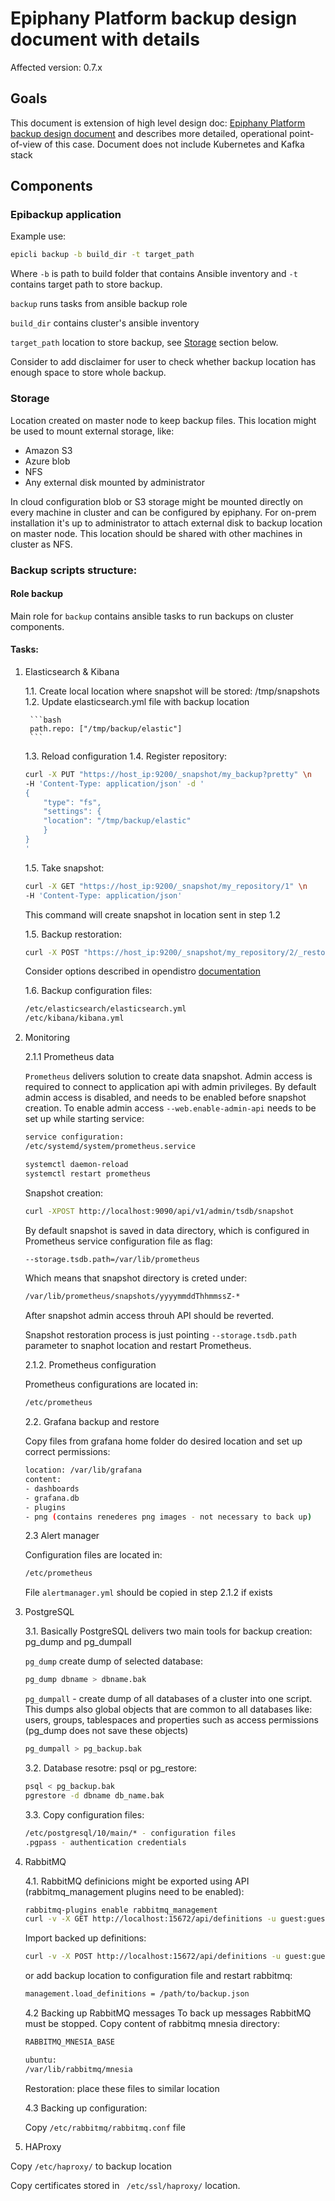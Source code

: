 # Epiphany Platform backup design document with details

Affected version: 0.7.x

## Goals

This document is extension of high level design doc: [Epiphany Platform backup design document](/docs/design-docs/backup/backups.md) and describes more detailed, operational point-of-view of this case.
Document does not include Kubernetes and Kafka stack

## Components

### Epibackup application
 Example use:
```bash
epicli backup -b build_dir -t target_path
```

Where `-b` is path to build folder that contains Ansible inventory and `-t` contains target path to store backup.

`backup` runs tasks from ansible backup role

`build_dir` contains cluster's ansible inventory

`target_path` location to store backup, see [Storage](#-Storage) section below.

Consider to add disclaimer for user to check whether backup location has enough space to store whole backup.

### Storage

Location created on master node to keep backup files. This location might be used to mount external storage, like:
- Amazon S3
- Azure blob
- NFS
- Any external disk mounted by administrator

In cloud configuration blob or S3 storage might be mounted directly on every machine in cluster and can be configured by epiphany. For on-prem installation it's up to administrator to attach external disk to backup location on master node. This location should be shared with other machines in cluster as NFS.

### Backup scripts structure:

#### Role backup

Main role for `backup` contains ansible tasks to run backups on cluster components.

#### Tasks:

1. Elasticsearch & Kibana

    1.1. Create local location where snapshot will be stored: /tmp/snapshots
    1.2. Update elasticsearch.yml file with backup location

        ```bash
        path.repo: ["/tmp/backup/elastic"]
        ```
    1.3. Reload configuration
    1.4. Register repository:
    ```bash
    curl -X PUT "https://host_ip:9200/_snapshot/my_backup?pretty" \n
    -H 'Content-Type: application/json' -d '
    {
        "type": "fs",
        "settings": {
        "location": "/tmp/backup/elastic"
        }
    }
    '
    ```
    1.5. Take snapshot:
    ```bash
    curl -X GET "https://host_ip:9200/_snapshot/my_repository/1" \n 
    -H 'Content-Type: application/json'
    ```

    This command will create snapshot in location sent in step 1.2

    1.5. Backup restoration:
    ```bash
    curl -X POST "https://host_ip:9200/_snapshot/my_repository/2/_restore" -H 'Content-Type: application/json'
    ```

    Consider options described in opendistro [documentation](https://opendistro.github.io/for-elasticsearch-docs/docs/elasticsearch/snapshot-restore/#shared-file-system)
    
    1.6. Backup configuration files:
    ```bash
    /etc/elasticsearch/elasticsearch.yml
    /etc/kibana/kibana.yml
     ```   

2. Monitoring
    
    2.1.1 Prometheus data
    
     `Prometheus` delivers solution to create data snapshot. Admin access is required to connect to application api with admin privileges. By default admin access is disabled, and needs to be enabled before snapshot creation.
    To enable admin access `--web.enable-admin-api` needs to be set up while starting service:

    ```bash
    service configuration:
    /etc/systemd/system/prometheus.service

    systemctl daemon-reload
    systemctl restart prometheus
    ```
    Snapshot creation:
    ```bash
    curl -XPOST http://localhost:9090/api/v1/admin/tsdb/snapshot
    ```
    By default snapshot is saved in data directory, which is configured in Prometheus service configuration file as flag:
    ```bash
    --storage.tsdb.path=/var/lib/prometheus
    ```
    Which means that snapshot directory is creted under:
    ```bash
    /var/lib/prometheus/snapshots/yyyymmddThhmmssZ-*
    ```

    After snapshot admin access throuh API should be reverted.

    Snapshot restoration process is just pointing `--storage.tsdb.path` parameter to snaphot location and restart Prometheus.

    2.1.2. Prometheus configuration
    
    Prometheus configurations are located in:
    ```bash
    /etc/prometheus
    ```

    2.2. Grafana backup and restore

    Copy files from grafana home folder do desired location and set up correct permissions:

    ```bash
    location: /var/lib/grafana
    content:
    - dashboards
    - grafana.db
    - plugins
    - png (contains renederes png images - not necessary to back up)
    ```

    2.3 Alert manager

    Configuration files are located in:
    ```bash
    /etc/prometheus
    ```
    File `alertmanager.yml` should be copied in step 2.1.2 if exists
3. PostgreSQL

    3.1. Basically PostgreSQL delivers two main tools for backup creation: pg_dump and pg_dumpall

    `pg_dump` create dump of selected database:

    ```bash
    pg_dump dbname > dbname.bak
    ```
    `pg_dumpall` - create dump of all databases of a cluster into one script. This dumps also global objects that are common to all databases like: users, groups, tablespaces and properties such as access permissions (pg_dump does not save these objects)
    ```bash
    pg_dumpall > pg_backup.bak
    ```
    3.2. Database resotre: psql or pg_restore:
    ```bash
    psql < pg_backup.bak
    pgrestore -d dbname db_name.bak
    ```

    3.3. Copy configuration files:
    ```bash
    /etc/postgresql/10/main/* - configuration files
    .pgpass - authentication credentials

    ```

4. RabbitMQ

    4.1. RabbitMQ definicions might be exported using API (rabbitmq_management plugins need to be enabled):

    ```bash
    rabbitmq-plugins enable rabbitmq_management
    curl -v -X GET http://localhost:15672/api/definitions -u guest:guest -H "content-type:application/json" -o json
    ```

    Import backed up definitions:
    ```bash
    curl -v -X POST http://localhost:15672/api/definitions -u guest:guest -H "content-type:application/json" --data backup.json
    ```
    or add backup location to configuration file and restart rabbitmq:
    ```bash
    management.load_definitions = /path/to/backup.json
    ```
    4.2 Backing up RabbitMQ messages
    To back up messages RabbitMQ must be stopped. Copy content of rabbitmq mnesia directory:
    ```bash
    RABBITMQ_MNESIA_BASE

    ubuntu:
    /var/lib/rabbitmq/mnesia
    ```
    Restoration: place these files to similar location

    4.3 Backing up configuration:

    Copy `/etc/rabbitmq/rabbitmq.conf` file

5. HAProxy

Copy ```/etc/haproxy/``` to backup location

Copy certificates stored in ``` /etc/ssl/haproxy/``` location.

